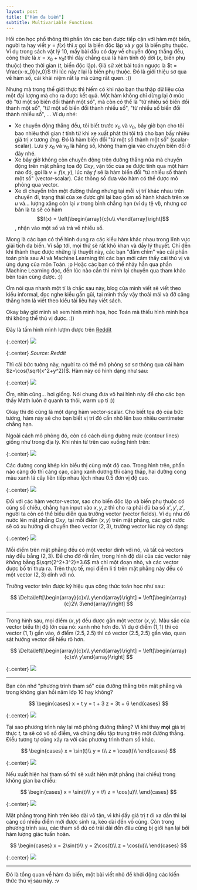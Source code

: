 ```yaml
---
layout: post
title: ["Hàm đa biến"]
subtitle: Multivariable Functions
---
```


Hồi còn học phổ thông thì phần lớn các bạn được tiếp cận với hàm một biến, người ta hay viết $y=f(x)$ thì $x$ gọi là biến độc lập và $y$ gọi là biến phụ thuộc. Ví dụ trong sách vật lý 10, mấy bài đầu có dạy về chuyển động thẳng đều, công thức là $x = x_0 + v_0t$ thì đây chẳng qua là hàm tính độ dời ($x$, biến phụ thuộc) theo thời gian ($t$, biến độc lập). Giả sử xét bài toán ngược là $t = \frac{x-x_0}{v_0}$ thì lúc này $t$ lại là biến phụ thuộc. Đó là giới thiệu sơ qua về hàm số, cái khái niệm rất lạ mà cũng rất quen. :))

Nhưng mà trong thế giới thực thì hiếm có khi nào bạn thu thập dữ liệu của một đại lượng mà cho ra được kết quả. Một hàm không chỉ dừng lại ở mức độ "từ một số biến đổi thành một số", mà còn có thể là "từ nhiều số biến đổi thành một số", "từ một số biến đổi thành nhiều số", "từ nhiều số biến đổi thành nhiều số", ... Ví dụ nhé:

- Xe chuyển động thẳng đều, tôi biết trước $x_0$ và $v_0$, bây giờ bạn cho tôi bao nhiêu thời gian $t$ tính từ khi xe xuất phát thì tôi trả cho bạn bấy nhiêu giá trị $x$ tương ứng. Đó là hàm biến đổi "từ một số thành một số" (scalar-scalar). Lưu ý $x_0$ và $v_0$ là hằng số, không tham gia vào chuyện biến đổi ở đây nhé.
- Xe bây giờ không còn chuyển động trên đường thẳng nữa mà chuyển động trên mặt phẳng tọa độ $Oxy$, vận tốc của xe được tính qua một hàm nào đó, gọi là $v=f(x,y)$, lúc này $f$ sẽ là hàm biến đổi "từ nhiều số thành một số" (vector-scalar). Các thông số đưa vào hàm có thể được mô phỏng qua vector.
- Xe di chuyển trên một đường thẳng nhưng tại mỗi vị trí khác nhau trên chuyến đi, trạng thái của xe được ghi lại bao gồm số hành khách trên xe $u$ và... lượng xăng còn lại $v$ trong bình chẳng hạn (ví dụ tệ vl), nhưng cơ bản là ta sẽ có hàm $$f(x) = \left[\begin{array}{c}u\\ v\end{array}\right]$$, nhận vào một số và trả về nhiều số.

Mong là các bạn có thể hình dung ra các kiểu hàm khác nhau trong lĩnh vực giải tích đa biến. Vì sắp tới, mọi thứ sẽ rất khô khan và đầy lý thuyết. Chỉ đến khi thành thục được những lý thuyết này, các bạn "đắm chìm" vào cái phần toán phía sau AI và Machine Learning thì các bạn mới cảm thấy cái thú vị và ứng dụng của môn Toán. :p Hoặc các bạn có thể nhảy hẳn qua phần Machine Learning đọc, đến lúc nào cần thì mình lại chuyển qua tham khảo bên toán cũng được. :))

Ờm nói qua nhanh một tí là chắc sau này, blog của mình viết sẽ viết theo kiểu informal, đọc nghe kiểu gần gũi, tại mình thấy vậy thoải mái và đỡ căng thẳng hơn là viết theo kiểu tài liệu hay viết sách.

Okay bây giờ mình sẽ xem hình minh họa, học Toán mà thiếu hình minh họa thì không thể thú vị được. :))

Đây là tấm hình mình lượm được trên [Reddit](https://www.reddit.com/r/math/comments/705h0u/what_are_the_equations_for_this_type_of_surface/)

{:.center}
<img src="/img/water-reddit.jpg">

{:.center}
<em>Source: Reddit</em>

Thì cái bức tường này, người ta có thể mô phỏng sơ sơ thông qua cái hàm $z=\cos(\sqrt{x^2+y^2})$. Hàm này có hình dạng như sau:

{:.center}
<img src="/img/water-math.jpg">

Ờm, nhìn cũng... hơi giống. Nói chung đưa vô hai hình này để cho các bạn thấy Math luôn ở quanh ta thôi, warm up tí :))

Okay thì đó cũng là một dạng hàm vector-scalar. Cho biết tọa độ của bức tường, hàm này sẽ cho bạn biết vị trí đó cần nhô lên bao nhiêu centimeter chẳng hạn.

Ngoài cách mô phỏng đó, còn có cách dùng đường mức (contour lines) giống như trong địa lý. Khi nhìn từ trên cao xuống hình trên:

{:.center}
<img src="/img/contour.jpg">

Các đường cong khép kín biểu thị cùng một độ cao. Trong hình trên, phần nào càng đỏ thì càng cao, càng xanh dương thì càng thấp, hai đường cong màu xanh lá cây liên tiếp nhau lệch nhau 0.5 đơn vị độ cao.

{:.center}
<img src="/img/contour-2.jpg">

Đối với các hàm vector-vector, sao cho biến độc lập và biến phụ thuộc có cùng số chiều, chẳng hạn input vào $x,y,z$ thì cho ra phải đủ ba số $x',y',z'$, người ta còn có thể biểu diễn qua trường vector (vector fields). Ví dụ như đổ nước lên mặt phẳng $Oxy$, tại mỗi điểm $(x,y)$ trên mặt phẳng, các giọt nước sẽ có xu hướng di chuyển theo vector $(2,3)$, trường vector lúc này có dạng:

{:.center}
<img src="/img/vector-field.jpg">

Mỗi điểm trên mặt phẳng đều có một vector dính với nó, và tất cả vectors này đều bằng $(2,3)$. Để cho đỡ rối rắm, trong hình độ dài của các vector này *không* bằng $\sqrt{2^2+3^2}=3.6$ mà chỉ một đoạn nhỏ, và các vector được bố trí thưa ra. Trên thực tế, mọi điểm li ti trên mặt phẳng này đều có một vector $(2,3)$ dính với nó.

Trường vector trên được ký hiệu qua công thức toán học như sau:

$$
    \Delta\left[\begin{array}{c}x\\ y\end{array}\right] = \left[\begin{array}{c}2\\ 3\end{array}\right]
$$

<hr>

Trong hình sau, mọi điểm $(x,y)$ đều được gắn một vector $(x,y)$. Màu sắc của vector biểu thị độ lớn của nó: xanh nhỏ hơn đỏ. Ví dụ ở điểm $(1,1)$ thì có vector $(1,1)$ gắn vào, ở điểm $(2.5, 2.5)$ thì có vector $(2.5, 2.5)$ gắn vào, quan sát hướng vector để hiểu rõ hơn.

$$
    \Delta\left[\begin{array}{c}x\\ y\end{array}\right] = \left[\begin{array}{c}x\\ y\end{array}\right]
$$

{:.center}
<img src="/img/vector-field-2.jpg">

<hr>

Bạn còn nhớ "phương trình tham số" của đường thẳng trên mặt phẳng và trong không gian hồi năm lớp 10 hay không?

$$
    \begin{cases}
        x = t
        y = t + 3
        z = 3t + 6
    \end{cases}
$$

{:.center}
<img src="/img/3d-line.jpg">

Tại sao phương trình này lại mô phỏng đường thẳng? Vì khi thay **mọi** giá trị thực $t$, ta sẽ có vô số điểm, và chúng đều tập trung trên một đường thẳng. Điều tương tự cũng xảy ra với các phương trình tham số khác.

$$
    \begin{cases}
        x = \sin(t)\\
        y = t\\
        z = \cos(t)\\
    \end{cases}
$$

{:.center}
<img src="/img/3d-curve.jpg">

Nếu xuất hiện hai tham số thì sẽ xuất hiện mặt phẳng (hai chiều) trong không gian ba chiều:

$$
    \begin{cases}
        x = \sin(t)\\
        y = t\\
        z = \cos(u)\\
    \end{cases}
$$

{:.center}
<img src="/img/3d-surface.jpg">

Mặt phẳng trong hình trên kéo dài vô tận, vì khi đẩy giá trị $t$ đi xa dần thì lại càng có nhiều điểm mới được sinh ra, kéo dài đến vô cùng. Còn trong phương trình sau, các tham số dù có trải dài đến đâu cũng bị giới hạn lại bởi hàm lượng giác tuần hoàn.

$$
    \begin{cases}
        x = 2\sin(t)\\
        y = 2\cos(t)\\
        z = \cos(u)\\
    \end{cases}
$$

{:.center}
<img src="/img/3d-cylinder.jpg">

<hr>

Đó là tổng quan về hàm đa biến, một bài viết nhỏ để khởi động các kiến thức thú vị sau này. :v
